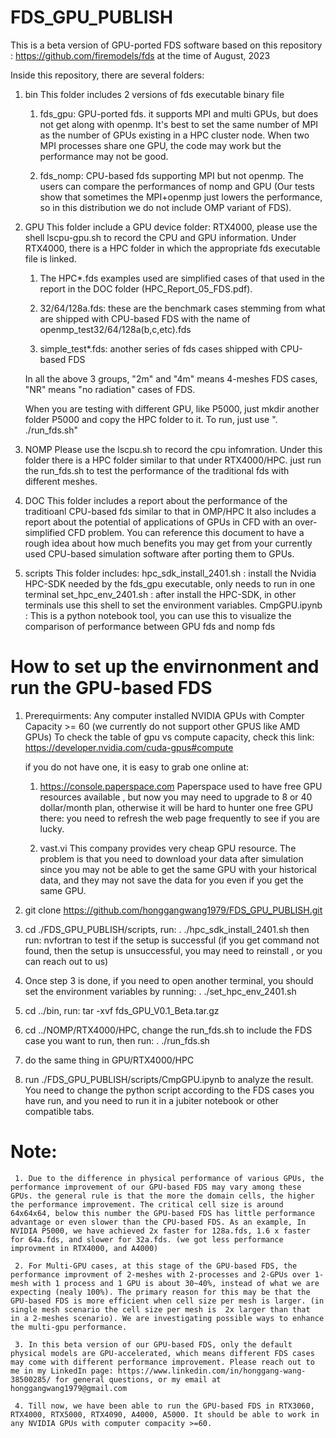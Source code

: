 # FDS_GPU_PUBLISH

  This is a beta version of GPU-ported FDS software based on this repository : https://github.com/firemodels/fds at the time of August, 2023

  Inside this repository, there are several folders:

  1. bin
     This folder includes 2 versions of fds executable binary file

     1) fds_gpu: GPU-ported fds. it supports MPI and multi GPUs, but does not get along with openmp. It's best to set the same number of MPI as the number of GPUs existing in a HPC cluster node. When two MPI processes share one GPU, the code may work but the performance may not be good.

     2) fds_nomp: CPU-based fds supporting MPI but not openmp. The users can compare the performances of nomp and GPU (Our tests show that  sometimes the MPI+openmp just lowers the performance, so in this distribution we do not include OMP variant of FDS). 

  2. GPU
     This folder include a GPU device folder: RTX4000, please use the shell lscpu-gpu.sh to record the CPU and GPU information. Under RTX4000, there is a HPC folder in which the appropriate fds executable file is linked. 
     1) The HPC*.fds examples used are simplified cases of that used in the report in the DOC folder (HPC_Report_05_FDS.pdf). 
     
     2) 32/64/128a.fds: these are the benchmark cases stemming from what are shipped with CPU-based FDS with the name of openmp_test32/64/128a(b,c,etc).fds 

     3) simple_test*.fds: another series of fds cases shipped with CPU-based FDS

     In all the above 3 groups, "2m" and "4m" means 4-meshes FDS cases, "NR" means "no radiation" cases of FDS.

     When you are testing with different GPU, like P5000, just mkdir another folder P5000 and copy the HPC folder to it.
     To run, just use ". ./run_fds.sh" 

  3. NOMP
     Please use the lscpu.sh to record the cpu infomration. Under this folder there is a HPC folder similar to that under RTX4000/HPC. just run the run_fds.sh to test the performance of the traditional fds with different meshes.

  4. DOC
     This folder includes a report about the performance of the traditioanl CPU-based fds similar to that in OMP/HPC
     It also includes a report about the potential of applications of GPUs in CFD with an over-simplified CFD problem. You can reference this document to have a rough idea about how much benefits you may get from your currently used CPU-based simulation software after porting them to GPUs.

  5. scripts
     This folder includes:
           hpc_sdk_install_2401.sh   :  install the Nvidia HPC-SDK needed by the fds_gpu executable, only needs to run in one terminal
           set_hpc_env_2401.sh       :  after install the HPC-SDK, in other terminals use this shell to set the environment variables.
           CmpGPU.ipynb              :  This is a python notebook tool, you can use this to visualize the comparison of performance between GPU fds and nomp fds

# How to set up the envirnonment and run the GPU-based FDS

  1. Prerequirments: Any computer installed NVIDIA GPUs with Compter Capacity >= 60 (we currently do not support other GPUS like AMD GPUs)
     To check the table of gpu vs compute capacity, check this link: https://developer.nvidia.com/cuda-gpus#compute

     if you do not have one, it is easy to grab one online at:

     1) https://console.paperspace.com
        Paperspace used to have free GPU resources available , but now you may need to upgrade to 8 or 40 dollar/month plan, otherwise it will be hard to hunter one free GPU there: you need to refresh the web page frequently to see if you are lucky.

     2) vast.vi 
        This company provides very cheap GPU resource. The problem is that you need to download your data after simulation since you may not be able to get the same GPU with your historical data, and they may not save the data for you even if you get the same GPU.

  2. git clone https://github.com/honggangwang1979/FDS_GPU_PUBLISH.git
  3. cd ./FDS_GPU_PUBLISH/scripts, run:
          . ./hpc_sdk_install_2401.sh
     then run:  nvfortran to test if the setup is successful (if you get command not found, then the setup is unsuccessful, you may need to reinstall , or you can reach out to us)

  4. Once step 3 is done, if you need to open another terminal, you should set the environment variables by running: 
          . ./set_hpc_env_2401.sh

  5. cd ../bin, run:
     tar -xvf fds_GPU_V0.1_Beta.tar.gz

  6. cd ../NOMP/RTX4000/HPC, change the run_fds.sh to include the FDS case you want to run, then run:
         . ./run_fds.sh
  7. do the same thing in GPU/RTX4000/HPC

  8. run ./FDS_GPU_PUBLISH/scripts/CmpGPU.ipynb to analyze the result. You need to change the python script according to the FDS cases you have run, and you need to run it in a jubiter notebook or other compatible tabs. 


# Note: 
     1. Due to the difference in physical performance of various GPUs, the performance improvement of our GPU-based FDS may vary among these GPUs. the general rule is that the more the domain cells, the higher the performance improvement. The critical cell size is around 64x64x64, below this number the GPU-based FDS has little performance advantage or even slower than the CPU-based FDS. As an example, In NVIDIA P5000, we have achieved 2x faster for 128a.fds, 1.6 x faster for 64a.fds, and slower for 32a.fds. (we got less performance improvment in RTX4000, and A4000)

     2. For Multi-GPU cases, at this stage of the GPU-based FDS, the performance improvment of 2-meshes with 2-processes and 2-GPUs over 1-mesh with 1 process and 1 GPU is about 30~40%, instead of what we are expecting (nealy 100%). The primary reason for this may be that the GPU-based FDS is more efficient when cell size per mesh is larger. (in single mesh scenario the cell size per mesh is  2x larger than that  in a 2-meshes scenario). We are investigating possible ways to enhance the multi-gpu performance.

     3. In this beta version of our GPU-based FDS, only the default physical models are GPU-accelerated, which means different FDS cases may come with different performance improvement. Please reach out to me in my LinkedIn page: https://www.linkedin.com/in/honggang-wang-38500285/ for general questions, or my email at honggangwang1979@gmail.com 

     4. Till now, we have been able to run the GPU-based FDS in RTX3060, RTX4000, RTX5000, RTX4090, A4000, A5000. It should be able to work in any NVIDIA GPUs with computer compacity >=60.


  

